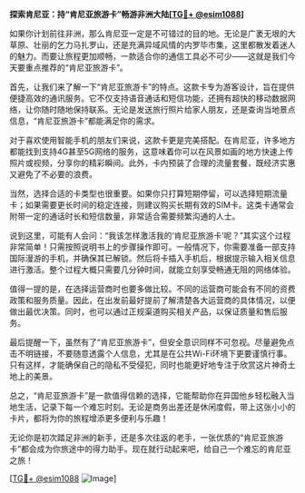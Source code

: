 **探索肯尼亚：持“肯尼亚旅游卡”畅游非洲大陆[[TG💪+ @esim1088](https://t.me/s/esim1088)]**

如果你计划前往非洲，那么肯尼亚一定是不可错过的目的地。无论是广袤无垠的大草原、壮丽的乞力马扎罗山，还是充满异域风情的内罗毕市集，这里都散发着迷人的魅力。而要让旅程更加顺畅，一款适合你的通信工具必不可少——这就是我们今天要重点推荐的“肯尼亚旅游卡”。

首先，让我们来了解一下“肯尼亚旅游卡”的特点。这款卡专为游客设计，旨在提供便捷高效的通讯服务。它不仅支持语音通话和短信功能，还拥有超快的移动数据网络，让你随时随地保持联系。无论是发送旅行照片给家人朋友，还是查询当地景点信息，“肯尼亚旅游卡”都能满足你的需求。

对于喜欢使用智能手机的朋友们来说，这款卡更是完美搭配。在肯尼亚，许多地方都能找到支持4G甚至5G网络的服务，这意味着你可以在风景如画的地方快速上传照片或视频，分享你的精彩瞬间。此外，卡内预装了合理的流量套餐，既经济实惠又避免了不必要的浪费。

当然，选择合适的卡类型也很重要。如果你只打算短期停留，可以选择短期流量卡；如果需要更长时间的稳定连接，则建议购买长期有效的SIM卡。这类卡通常会附带一定的通话时长和短信数量，非常适合需要频繁沟通的人士。

说到这里，可能有人会问：“我该怎样激活我的‘肯尼亚旅游卡’呢？”其实这个过程非常简单！只需按照说明书上的步骤操作即可。一般情况下，你需要准备一部支持国际漫游的手机，并确保其已解锁。然后将卡插入手机后，根据提示输入相关信息进行激活。整个过程大概只需要几分钟时间，就能立刻享受畅通无阻的网络体验。

值得一提的是，在选择运营商时也要多做比较。不同的运营商可能会有不同的资费政策和服务质量。因此，在出发前最好提前了解清楚各大运营商的具体情况，以便做出最优决策。同时，也可以通过正规渠道购买相关产品，以保证质量和售后服务。

最后提醒一下，虽然有了“肯尼亚旅游卡”，但安全意识同样不可忽视。尽量避免点击不明链接，不要随意透露个人信息，尤其是在公共Wi-Fi环境下更要谨慎行事。只有这样，才能确保自己的隐私不受侵犯，同时也能更好地专注于欣赏这片神奇土地上的美景。

总之，“肯尼亚旅游卡”是一款值得信赖的选择，它能帮助你在异国他乡轻松融入当地生活，记录下每一个难忘时刻。无论是商务出差还是休闲度假，带上这张小小的卡片，都将为你的旅程增添更多便利与乐趣！

无论你是初次踏足非洲的新手，还是多次往返的老手，一张优质的“肯尼亚旅游卡”都会成为你旅途中的得力助手。现在就行动起来吧，给自己一个难忘的肯尼亚之旅！

[[TG💪+ @esim1088](https://t.me/s/esim1088) ![Image](https://i.postimg.cc/4NQfJmqS/Snipaste-2025-05-13-00-14-12.png)]